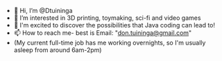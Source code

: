 - 👋 Hi, I’m @Dtuininga
- 👀 I’m interested in 3D printing, toymaking, sci-fi and video games
- 🌱 I'm excited to discover the possibilities that Java coding can lead to! 
- 📫 How to reach me- best is Email: "don.tuininga@gmail.com"
- (My current full-time job has me working overnights, so I'm usually asleep from around 6am-2pm)

<!---
Dtuininga/Dtuininga is a ✨ special ✨ repository because its `README.md` (this file) appears on your GitHub profile.
You can click the Preview link to take a look at your changes.
--->
